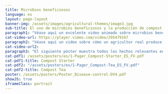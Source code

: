 ```yaml
---
title: Microbios beneficiosos
language: es
layout: page-layout
banner-img: /assets/images/agricultural-themes/image3.jpg
sub-title: El uso de microbios beneficiosos y la producción de compost starter y té de compost son prácticas importantes para una vida saludable en el suelo y una buena fertilidad del suelo
paragraph1: "Véase aquí un excelente video animado sobre microbios beneficiosos, cómo producir compost starter y té de compost y qué beneficios obtienen los agricultores:"
cat-video-url: https://player.vimeo.com/video/295479167
paragraph2: "Véase aquí un video sobre cómo un agricultor real produce su propio té de compost y qué beneficios obtiene de él."
cat-video-url2: 
paragraph3: "El siguiente póster muestra todos los hechos relevantes en detalle. Véase aquí:"
cat-pdf1: /assets/posters/es/1-Pager_Compost-Starter_ES_FV.pdf
cat-pdf1-title: Compost Starter
cat-pdf2: "/assets/posters/es/1-Pager_Compost-Tea_ES_FV.pdf"
cat-pdf2-title: Compost Tea
poster: /assets/posters/Poster_Disease-control-DV4.pdf
showJS: true
iframeClass: portrait
---
```


